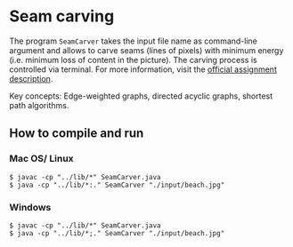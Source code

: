 # Seam carving

The program `SeamCarver` takes the input file name as command-line argument and allows to carve seams (lines of pixels)
with minimum energy (i.e. minimum loss of content in the picture). The carving process is controlled via terminal.
For more information, visit the [official assignment description](http://coursera.cs.princeton.edu/algs4/assignments/seam.html).

Key concepts: Edge-weighted graphs, directed acyclic graphs, shortest path algorithms.

## How to compile and run

### Mac OS/ Linux

```
$ javac -cp "../lib/*" SeamCarver.java
$ java -cp "../lib/*:." SeamCarver "./input/beach.jpg"
```

### Windows

```
$ javac -cp "../lib/*" SeamCarver.java
$ java -cp "../lib/*;." SeamCarver "./input/beach.jpg"
